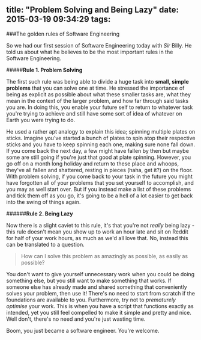title: "Problem Solving and Being Lazy"
date: 2015-03-19 09:34:29
tags:
---
###The golden rules of Software Engineering

So we had our first session of Software Engineering today with *Sir* Billy. He told us about what he believes to be the most important rules in the Software Engineering.

#####**Rule 1. Problem Solving**

The first such rule was being able to divide a huge task into **small, simple problems** that you can solve one at time. He stressed the importance of being as explicit as possible about what these smaller tasks are, what they mean in the context of the larger problem, and how far through said tasks you are. In doing this, you enable your future self to return to whatever task you're trying to achieve and still have some sort of idea of whatever on Earth you were trying to do.

He used a rather apt analogy to explain this idea; spinning multiple plates on sticks. Imagine you've started a bunch of plates to spin atop their respective sticks and you have to keep spinning each one, making sure none fall down. If you come back the next day, a few might have fallen by then but maybe some are still going if you're just that good at plate spinning. However, you go off on a month long holiday and return to these place and whoops, they've all fallen and shattered, resting in pieces (haha, get it?) on the floor. With problem solving, if you come back to your task in the future you might have forgotten all of your problems that you set yourself to accomplish, and you may as well start over. But if you instead make a list of these problems and tick them off as you go, it's going to be a hell of a lot easier to get back into the swing of things again.

######**Rule 2. Being Lazy**

Now there is a slight caviet to this rule, it's that you're not *really* being lazy - this rule doesn't mean you show up to work an hour late and sit on Reddit for half of your work hours, as much as we'd all love that. No, instead this can be translated to a question.

> How can I solve this problem as amazingly as possible, as easily as possible?

You don't want to give yourself unnecessary work when you could be doing something else, but you still want to make something that works. If someone else has already made and shared something that conveniently solves your problem, then use it! There's no need to start from scratch if the foundations are available to you. Furthermore, try not to *prematurely optimise* your work. This is when you have a script that functions exactly as intended, yet you still feel compelled to make it simple and pretty and nice. Well don't, there's no need and you're just wasting time.

Boom, you just became a software engineer. You're welcome.
